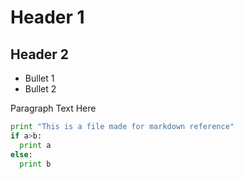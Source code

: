 # Header 1

## Header 2

* Bullet 1
* Bullet 2

Paragraph Text Here

```python
print "This is a file made for markdown reference"
if a>b:
  print a
else:
  print b
```
